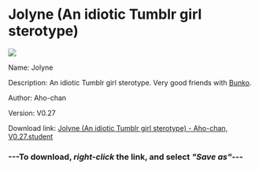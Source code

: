 # Jolyne (An idiotic Tumblr girl sterotype)

<img src = "https://raw.githubusercontent.com/Arbiter1223/Koukou-Gurashi-Custom-Students/master/Students/Files/Jolyne%20(An%20idiotic%20Tumblr%20girl%20sterotype).png">

Name: Jolyne

Description: An idiotic Tumblr girl sterotype. Very good friends with <a href="Bunko%20(A%20yandere%20genius,%20Manami's%20older%20sister).md">Bunko</a>.

Author: Aho-chan

Version: V0.27

Download link: <a href="https://raw.githubusercontent.com/Arbiter1223/Koukou-Gurashi-Custom-Students/master/Students/Files/Jolyne%20(An%20idiotic%20Tumblr%20girl%20sterotype)%20-%20Aho-chan%2C%20V0.27.student">Jolyne (An idiotic Tumblr girl sterotype) - Aho-chan, V0.27.student</a>

### ---**To download, _right-click_ the link, and select _"Save as"_**---
